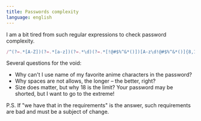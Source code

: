 ```yaml
---
title: Passwords complexity
language: english
---
```


I am a bit tired from such regular expressions to check password complexity.

```javascript
/^(?=.*[A-Z])(?=.*[a-z])(?=.*\d)(?=.*[!@#$%^&*()])[A-z\d!@#$%^&*()]{8,18}$/
```

Several questions for the void:

- Why can't I use name of my favorite anime characters in the password?
- Why spaces are not allows, the longer – the better, right?
- Size does matter, but why 18 is the limit? Your password may be shorted, but I want to go to the extreme!


P.S. If "we have that in the requirements" is the answer, such requirements are bad and must be a subject of change.